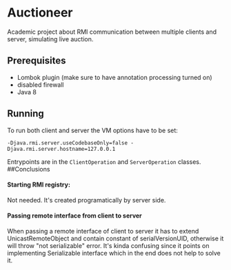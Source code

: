 # Auctioneer
Academic project about RMI communication between multiple clients and server, simulating live auction.

## Prerequisites
* Lombok plugin (make sure to have annotation processing turned on)
* disabled firewall
* Java 8

## Running

To run both client and server the VM options have to be set:

    -Djava.rmi.server.useCodebaseOnly=false -Djava.rmi.server.hostname=127.0.0.1

Entrypoints are in the ``ClientOperation`` and ``ServerOperation`` classes.
##Conclusions

#### Starting RMI registry:

Not needed. It's created programatically by server side.

#### Passing remote interface from client to server

   When passing a remote interface of client to server it has to extend UnicastRemoteObject and contain constant of serialVersionUID, otherwise it will throw "not serializable" error. It's kinda confusing since it points on implementing Serializable interface which in the end does not help to solve it.